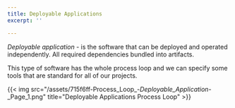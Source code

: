 ```yaml
---
title: Deployable Applications
excerpt: ''

---
```


*Deployable application* - is the software that can be deployed and operated independently. All required dependencies bundled into artifacts.

This type of software has the whole process loop and we can specify some tools that are standard for all of our projects.

{{< img src="/assets/715f6ff-Process_Loop_-_Deployable_Application_-_Page_1.png" title="Deployable Applications Process Loop" >}}
